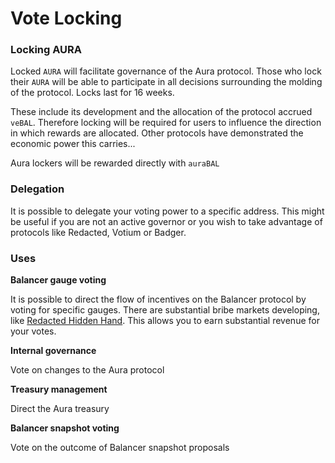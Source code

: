 # Vote Locking



### Locking AURA

Locked `AURA` will facilitate governance of the Aura protocol. Those who lock their `AURA` will be able to participate in all decisions surrounding the molding of the protocol. Locks last for 16 weeks.

These include its development and the allocation of the protocol accrued `veBAL`. Therefore locking will be required for users to influence the direction in which rewards are allocated. Other protocols have demonstrated the economic power this carries...



Aura lockers will be rewarded directly with `auraBAL`



### Delegation

It is possible to delegate your voting power to a specific address. This might be useful if you are not an active governor or you wish to take advantage of protocols like Redacted, Votium or Badger.

###

### Uses

**Balancer gauge voting**

It is possible to direct the flow of incentives on the Balancer protocol by voting for specific gauges. There are substantial bribe markets developing, like [Redacted Hidden Hand](https://mirror.xyz/0xE90c74145245B498fef924fAdC7bb34253c7cF90/CZDYoNk97LWOSvnOXst5ugbM5B1WHlcW3MCu4-5LIFE). This allows you to earn substantial revenue for your votes.

**Internal governance**

Vote on changes to the Aura protocol

**Treasury management**

Direct the Aura treasury

**Balancer snapshot voting**

Vote on the outcome of Balancer snapshot proposals

